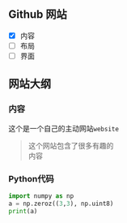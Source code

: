 ## Github 网站
- [x] 内容
- [ ] 布局
- [ ] 界面
## 网站大纲
### 内容
这个是一个自己的主动网站`website`
> 这个网站包含了很多有趣的\
> 内容
> 
### Python代码
```python
import numpy as np
a = np.zeroz((3,3), np.uint8)
print(a)
```